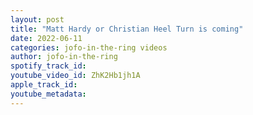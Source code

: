 ```yaml
---
layout: post
title: "Matt Hardy or Christian Heel Turn is coming"
date: 2022-06-11
categories: jofo-in-the-ring videos
author: jofo-in-the-ring
spotify_track_id: 
youtube_video_id: ZhK2Hb1jh1A
apple_track_id: 
youtube_metadata: 
---
```

